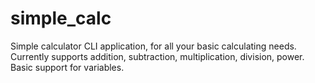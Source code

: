 # simple_calc
Simple calculator CLI application, for all your basic calculating needs.
Currently supports addition, subtraction, multiplication, division, power.
Basic support for variables.
